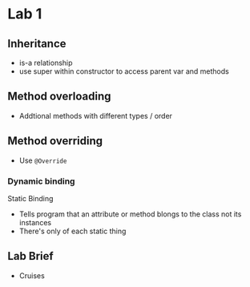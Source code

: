 # Lab 1

## Inheritance

- is-a relationship
- use super within constructor to access parent var and methods

## Method overloading

- Addtional methods with different types / order

## Method overriding

- Use `@Override`

### Dynamic binding

Static Binding

- Tells program that an attribute or method blongs to the class not its instances
- There's only of each static thing

## Lab Brief

- Cruises
